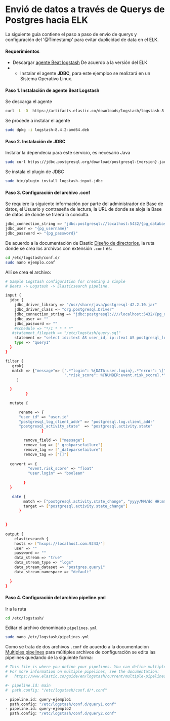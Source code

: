 # Envió de datos a través de Querys de Postgres hacia ELK

La siguiente guía contiene el paso a paso de envío de querys y configuración del '@Timestamp' para evitar duplicidad de data en el ELK.

#### Requerimientos

- Descargar [agente Beat logstash](https://www.elastic.co/es/downloads/past-releases#elastic-agent) De acuerdo a la versión del ELK
- - Instalar el agente **JDBC**, para este ejemploo se realizará en un Sistema Operativo Linux.

#### Paso 1. Instalación de agente Beat Logstash
Se descarga el agente  
```bash
curl -L -O  https://artifacts.elastic.co/downloads/logstash/logstash-8.6.1-amd64.deb
```
Se procede a instalar el agente

```bash
sudo dpkg -i logstash-8.4.2-amd64.deb
```


#### Paso 2. Instalación de JDBC 

Instalar la dependecia para este servicio, es necesario Java

```bash
sudo curl https://jdbc.postgresql.org/download/postgresql-{version}.jar -o /usr/share/logstash/logstash-core/lib/jars/postgresql-jdbc.jar
```

Se instala el plugin de JDBC 
```bash
sudo bin/plugin install logstash-input-jdbc
```

#### Paso 3. Configuración del archivo .conf

Se requiere la siguiente información por parte del administrador de Base de datos, el Usuario y contraseña de lectura, la URL de donde se aloja la Base de datos de donde se traerá la consulta.

```bash
jdbc_connection_string => "jdbc:postgresql://localhost:5432/{pg_database}"
jdbc_user => "{pg_username}"
jdbc_password => "{pg_password}"
```

De acuerdo a la documentación de Elastic [Diseño de directorios](https://www.elastic.co/guide/en/logstash/current/dir-layout.html), la ruta donde se crea los archivos con extensión `.conf` es:

```bash
cd /etc/logstash/conf.d/ 
sudo nano ejemplo.conf
```
Allí se crea el archivo:

```bash
# Sample Logstash configuration for creating a simple
# Beats -> Logstash -> Elasticsearch pipeline.

input {
  jdbc {
    jdbc_driver_library => "/usr/share/java/postgresql-42.2.10.jar"
    jdbc_driver_class => "org.postgresql.Driver"
    jdbc_connection_string => "jdbc:postgresql:////localhost:5432/{pg_database}"
    jdbc_user => ""
    jdbc_password => ""
    #schedule => "*/1 * * * *"
   #statement_filepath => "/etc/logstash/query.sql"
    statement => "select id::text AS user_id, ip::text AS postgresql_log_client_addr, time::timestamp AT TIME ZONE 'America/bogota' AS postgresql_log_session_start_time, boleanos::bool AS postgresql_activity_state, data::text AS message from * where time >= '2023-01-30' and time >:sql_last_value order by updated_at desc;"
    type => "query1"
  }
}

filter {
   grok{
   match => {"message"=> ['.*"login": %{DATA:user.login},.*"error": \["%{DATA:error.code}"\].*',
                          '.*risk_score": %{NUMBER:event.risk_score}.*"time2": "%{TIMESTAMP_ISO8601:postgresql.activity.state_change}.*'
     ]

  }
         }

  mutate {

      rename => {
      "user_id" => "user.id"    
      "postgresql_log_client_addr" => "postgresql.log.client_addr"        
      "postgresql_activity_state"  => "postgresql.activity.state"
                }

        remove_field => ["message"]
        remove_tag => ["_grokparsefailure"]	
        remove_tag => ["_dateparsefailure"]
        remove_tag => ["[]"]       
    
  convert => {
          "event.risk_score" => "float"          
          "user.login" => "boolean"
          
        }  
  }

   date {
        match => ["postgresql.activity.state_change", "yyyy/MM/dd HH:mm:ss Z", "ISO8601"]
        target => ["postgresql.activity.state_change"]
      }
 

}
 
output {
    elasticsearch {
    hosts => ["hxxps://localhost.com:9243/"]
    user => ""
    password => ""
    data_stream => "true"
    data_stream_type => "logs"
    data_stream_dataset => "postgres.query1"
    data_stream_namespace => "default"       
   
  }
}
```

#### Paso 4. Configuración del archivo pipeline.yml

Ir a la ruta
```bash
cd /etc/logstash/
```
Editar el archivo denominado  `pipelines.yml` 
```bash
sudo nano /etc/logstash/pipelines.yml
```

Como se trata de dos archivos `.conf` de acuerdo a la documentación [Multiples pipelines](https://www.elastic.co/guide/en/logstash/current/multiple-pipelines.html#multiple-pipelines) para múltiples archivos de configuración se edita las pipelines quedando de la siguiente forma:

```bash
# This file is where you define your pipelines. You can define multiple.
# For more information on multiple pipelines, see the documentation:
#   https://www.elastic.co/guide/en/logstash/current/multiple-pipelines.html

#- pipeline.id: main
#  path.config: "/etc/logstash/conf.d/*.conf"

- pipeline.id: query-ejemplo1
  path.config: "/etc/logstash/conf.d/query1.conf"
- pipeline.id: query-ejemplo2
  path.config: "/etc/logstash/conf.d/query2.conf"
```

